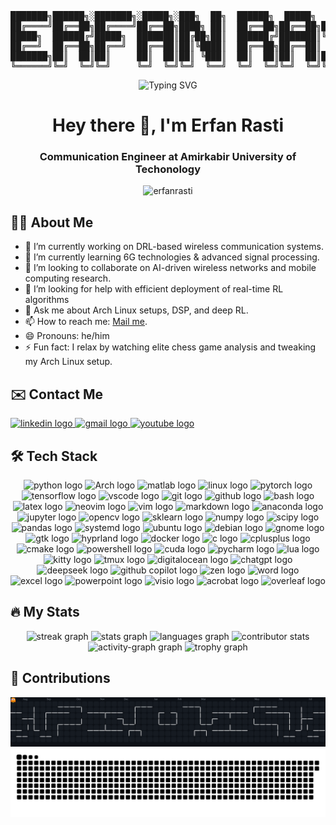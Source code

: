 <pre align="center">
███████╗██████╗░███████╗░█████╗░███╗  ██╗  ██████╗  █████╗  ██████╗████████╗██╗
██╔════╝██╔══██╗██╔════╝██╔══██╗████╗ ██║  ██╔══██╗██╔══██╗██╔════╝╚══██╔══╝██║
█████╗  ██████╔╝█████╗  ███████║██╔██╗██║  ██████╔╝███████║╚█████╗    ██║   ██║
██╔══╝  ██╔══██╗██╔══╝  ██╔══██║██║╚████║  ██╔══██╗██╔══██║ ╚═══██╗   ██║   ██║
███████╗██║  ██║██║     ██║  ██║██║ ╚███║  ██║  ██║██║  ██║██████╔╝   ██║   ██║
╚══════╝╚═╝  ╚═╝╚═╝     ╚═╝  ╚═╝╚═╝  ╚══╝  ╚═╝  ╚═╝╚═╝  ╚═╝╚═════╝    ╚═╝   ╚═╝
</pre>
<div align="center">
  <img src="https://readme-typing-svg.demolab.com?font=Fira+Code&size=30&duration=3000&pause=1000&color=F73B49&center=true&multiline=true&random=true&width=435&lines=Erfan+Rasti" alt="Typing SVG" /></a>
</div>

<h1 align="center">Hey there 👋, I'm Erfan Rasti</h1>
<h3 align="center">Communication Engineer at Amirkabir University of Techonology</h3>
<p align="center"> <img src="https://komarev.com/ghpvc/?username=erfanrasti&label=Profile%20views&color=0e75b6&style=flat" alt="erfanrasti" /> </p>

<h2 align="left">👨‍💻 About Me</h2>

- 🔭 I’m currently working on DRL-based wireless communication systems.
- 🌱 I’m currently learning 6G technologies & advanced signal processing.
- 👯 I’m looking to collaborate on AI-driven wireless networks and mobile computing research.
- 🤔 I’m looking for help with efficient deployment of real-time RL algorithms
- 💬 Ask me about Arch Linux setups, DSP, and deep RL.
- 📫 How to reach me: [Mail me](mailto:erfanrasty@gmail.com).
- 😄 Pronouns: he/him
- ⚡ Fun fact: I relax by watching elite chess game analysis and tweaking my Arch Linux setup.

###

<h2 align="left">✉️ Contact Me</h2>
<div align="left">
  <a href="https://www.linkedin.com/in/erfan-rasti-6a80561a1/">
    <img src="https://img.shields.io/static/v1?message=LinkedIn&logo=linkedin&label=&color=0077B5&logoColor=&labelColor=&style=for-the-badge" height="25" alt="linkedin logo"  />
  </a>
  <a href="mailto:erfanrasty@gmail.com">
    <img src="https://img.shields.io/static/v1?message=Gmail&logo=gmail&label=&color=D14836&logoColor=white&labelColor=&style=for-the-badge" height="25" alt="gmail logo"  />
  </a>
  <a href="https://www.youtube.com/channel/UCZYK7VZp23csTqB6ZgtPtOA?app=desktop">
    <img src="https://img.shields.io/static/v1?message=Youtube&logo=youtube&label=&color=FF0000&logoColor=white&labelColor=&style=for-the-badge" height="25" alt="youtube logo"  />
  </a>
</div>

###

<h2 align="left">🛠 Tech Stack</h2>

<div align="center">
  <img src="https://skillicons.dev/icons?i=py"  height="60" alt="python logo"  />
  <img src="https://skillicons.dev/icons?i=arch" height="60" alt="Arch logo"  />
  <img src="https://skillicons.dev/icons?i=matlab" height="60" alt="matlab logo"  />
  <img src="https://skillicons.dev/icons?i=linux" height="60" alt="linux logo"  />
  <img src="https://skillicons.dev/icons?i=pytorch" height="60" alt="pytorch logo"  />
  <img src="https://skillicons.dev/icons?i=tensorflow" height="60" alt="tensorflow logo"  />
  <img src="https://skillicons.dev/icons?i=vscode" height="60" alt="vscode logo"  />
  <img src="https://skillicons.dev/icons?i=git" height="60" alt="git logo"  />
  <img src="https://skillicons.dev/icons?i=github" height="60" alt="github logo"  />
  <img src="https://skillicons.dev/icons?i=bash" height="60" alt="bash logo"  />
  <img src="https://skillicons.dev/icons?i=latex" height="60" alt="latex logo"  />
  <img src="https://skillicons.dev/icons?i=neovim" height="60" alt="neovim logo"  />
  <img src="https://skillicons.dev/icons?i=vim" height="60" alt="vim logo"  />
  <img src="https://skillicons.dev/icons?i=md" height="60" alt="markdown logo"  />
  <img src="https://skillicons.dev/icons?i=anaconda" height="60" alt="anaconda logo"  />
  <img src="https://go-skill-icons.vercel.app/api/icons?i=jupyter" height="60" alt="jupyter logo"  />
  <img src="https://skillicons.dev/icons?i=opencv" height="60" alt="opencv logo"  />
  <img src="https://skillicons.dev/icons?i=sklearn" height="60" alt="sklearn logo"  />
  <img src="https://go-skill-icons.vercel.app/api/icons?i=numpy" height="60" alt="numpy logo"  />
  <img src="https://go-skill-icons.vercel.app/api/icons?i=scipy" height="60" alt="scipy logo"  />
  <img src="https://go-skill-icons.vercel.app/api/icons?i=pandas" height="60" alt="pandas logo"  />
  <img src="https://go-skill-icons.vercel.app/api/icons?i=systemd" height="60" alt="systemd logo"  />
  <img src="https://skillicons.dev/icons?i=ubuntu" height="60" alt="ubuntu logo"  />
  <img src="https://skillicons.dev/icons?i=debian" height="60" alt="debian logo"  />
  <img src="https://go-skill-icons.vercel.app/api/icons?i=gnome" height="60" alt="gnome logo"  />
  <img src="https://skillicons.dev/icons?i=gtk" height="60" alt="gtk logo"  />
  <img src="https://go-skill-icons.vercel.app/api/icons?i=hyprland" height="60" alt="hyprland logo"  />
  <img src="https://skillicons.dev/icons?i=docker" height="60" alt="docker logo"  />
  <img src="https://skillicons.dev/icons?i=c" height="60" alt="c logo"  />
  <img src="https://skillicons.dev/icons?i=cpp" height="60" alt="cplusplus logo"  />
  <img src="https://skillicons.dev/icons?i=cmake" height="60" alt="cmake logo"  />
  <img src="https://skillicons.dev/icons?i=powershell" height="60" alt="powershell logo"  />
  <img src="https://go-skill-icons.vercel.app/api/icons?i=cuda" height="60" alt="cuda logo"  />
  <img src="https://skillicons.dev/icons?i=pycharm" height="60" alt="pycharm logo"  />
  <img src="https://skillicons.dev/icons?i=lua" height="60" alt="lua logo"  />
  <img src="https://go-skill-icons.vercel.app/api/icons?i=kitty" height="60" alt="kitty logo"  />
  <img src="https://go-skill-icons.vercel.app/api/icons?i=tmux" height="60" alt="tmux logo"  />
  <img src="https://go-skill-icons.vercel.app/api/icons?i=digitalocean" height="60" alt="digitalocean logo"  />
  <img src="https://go-skill-icons.vercel.app/api/icons?i=chatgpt" height="60" alt="chatgpt logo"  />
  <img src="https://go-skill-icons.vercel.app/api/icons?i=deepseek" height="60" alt="deepseek logo"  />
  <img src="https://go-skill-icons.vercel.app/api/icons?i=githubcopilot" height="60" alt="github copilot logo"  />
  <img src="https://go-skill-icons.vercel.app/api/icons?i=zen" height="60" alt="zen logo"  />
  <img src="https://go-skill-icons.vercel.app/api/icons?i=word" height="60" alt="word logo"  />
  <img src="https://go-skill-icons.vercel.app/api/icons?i=excel" height="60" alt="excel logo"  />
  <img src="https://go-skill-icons.vercel.app/api/icons?i=powerpoint" height="60" alt="powerpoint logo"  />
  <img src="https://go-skill-icons.vercel.app/api/icons?i=visio" height="60" alt="visio logo"  />
  <img src="https://go-skill-icons.vercel.app/api/icons?i=acrobat" height="60" alt="acrobat logo"  />
  <img src="https://go-skill-icons.vercel.app/api/icons?i=overleaf" height="60" alt="overleaf logo"  />
</div>

###

<h2 align="left">🔥 My Stats</h2>

<div align="center">
  <img src="https://streak-stats.demolab.com/?user=erfanrasti&locale=en&mode=daily&theme=tokyonight&hide_border=false&border_radius=5&border=3" height="150" alt="streak graph"  />
  <img src="https://github-readme-stats.vercel.app/api?username=erfanrasti&hide_title=false&hide_rank=false&show_icons=true&include_all_commits=true&count_private=true&disable_animations=false&theme=tokyonight&locale=en&hide_border=false&order=1" height="150" alt="stats graph"  />
  <img src="https://github-readme-stats.vercel.app/api/top-langs?username=erfanrasti&locale=en&hide_title=false&langs_count=8&theme=tokyonight&hide_border=false&card_width=500&layout=compact&hide=jupyter%20notebook" height="150" alt="languages graph"  />
  <img src=https://github-contributor-stats.vercel.app/api?username=erfanrasti&limit=5&theme=tokyonight&combine_all_yearly_contributions=true)" height="150" alt="contributor stats"   />
  <img src="https://github-readme-activity-graph.vercel.app/graph?username=erfanrasti&radius=16&theme=tokyo-night&area=true&order=5" height="300" alt="activity-graph graph"  />
  <img src="https://github-profile-trophy.vercel.app?username=erfanrasti&theme=tokyonight&column=-1&row=1&margin-w=8&margin-h=8&no-bg=false&no-frame=false&order=4" height="150" alt="trophy graph"  />
</div>

###

<h2 align="left">🎯 Contributions</h2>

<div align="center">
  <picture>
    <source media="(prefers-color-scheme: dark)" srcset="https://raw.githubusercontent.com/erfanrasti/erfanrasti/output/pacman-contribution-graph-dark.svg">
    <source media="(prefers-color-scheme: light)" srcset="https://raw.githubusercontent.com/erfanrasti/erfanrasti/output/pacman-contribution-graph.svg">
    <img src="https://raw.githubusercontent.com/erfanrasti/erfanrasti/output/pacman-contribution-graph-dark.svg" alt="pacman contribution graph" />
  </picture>
  <picture>
    <source media="(prefers-color-scheme: dark)" srcset="https://raw.githubusercontent.com/erfanrasti/erfanrasti/output/snake-dark.svg">
    <source media="(prefers-color-scheme: light)" srcset="https://raw.githubusercontent.com/erfanrasti/erfanrasti/output/snake.svg">
    <img src="snake.svg" alt="Snake graph" />
  </picture>
</div>

###
